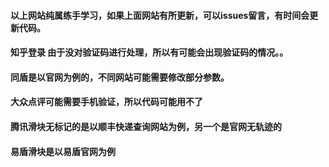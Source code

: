#### 以上网站纯属练手学习，如果上面网站有所更新，可以issues留言，有时间会更新代码。
#### 知乎登录 由于没对验证码进行处理，所以有可能会出现验证码的情况。。
#### 同盾是以官网为例的，不同网站可能需要修改部分参数。
#### 大众点评可能需要手机验证，所以代码可能用不了
#### 腾讯滑块无标记的是以顺丰快递查询网站为例，另一个是官网无轨迹的
#### 易盾滑块是以易盾官网为例
